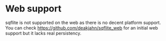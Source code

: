 # Web support

sqflite is not supported on the web as there is no decent platform support. 
You can check https://github.com/deakjahn/sqflite_web for an initial web support but it lacks real persistency.
